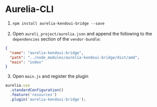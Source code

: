 # Aurelia-CLI
1. `npm install aurelia-kendoui-bridge --save`
<br><br>
2. Open `aureli_project/aurelia.json` and append the following to the `dependencies` section of the `vendor-bundle`:

  ```json
{
    "name": "aurelia-kendoui-bridge",
    "path": "../node_modules/aurelia-kendoui-bridge/dist/amd",
    "main": "index"
}
```

3. Open `main.js` and register the plugin

  ```javascript
  aurelia.use
    .standardConfiguration()
    .feature('resources')
    .plugin('aurelia-kendoui-bridge');
```

